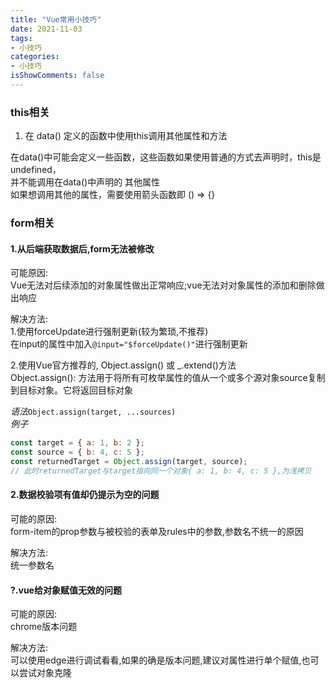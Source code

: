 ```yaml
---
title: "Vue常用小技巧"
date: 2021-11-03
tags:
- 小技巧
categories:
- 小技巧
isShowComments: false
---
```


### this相关
1. 在 data() 定义的函数中使用this调用其他属性和方法  

在data()中可能会定义一些函数，这些函数如果使用普通的方式去声明时，this是undefined，  
并不能调用在data()中声明的 其他属性  
如果想调用其他的属性，需要使用箭头函数即 () => {}



### form相关
#### 1.从后端获取数据后,form无法被修改

可能原因:  
Vue无法对后续添加的对象属性做出正常响应;vue无法对对象属性的添加和删除做出响应  

解决方法:  
1.使用forceUpdate进行强制更新(较为繁琐,不推荐)  
在input的属性中加入`@input="$forceUpdate()"`进行强制更新

2.使用Vue官方推荐的, Object.assign() 或 _.extend()方法  
Object.assign(): 方法用于将所有可枚举属性的值从一个或多个源对象source复制到目标对象。它将返回目标对象  

_语法_`Object.assign(target, ...sources)`  
_例子_
```js
const target = { a: 1, b: 2 };
const source = { b: 4, c: 5 };
const returnedTarget = Object.assign(target, source);
// 此时returnedTarget与target指向同一个对象{ a: 1, b: 4, c: 5 },为浅拷贝
```

#### 2.数据校验项有值却仍提示为空的问题

可能的原因:  
form-item的prop参数与被校验的表单及rules中的参数,参数名不统一的原因

解决方法:  
统一参数名



#### ?.vue给对象赋值无效的问题

可能的原因:  
chrome版本问题

解决方法:  
可以使用edge进行调试看看,如果的确是版本问题,建议对属性进行单个赋值,也可以尝试对象克隆  



